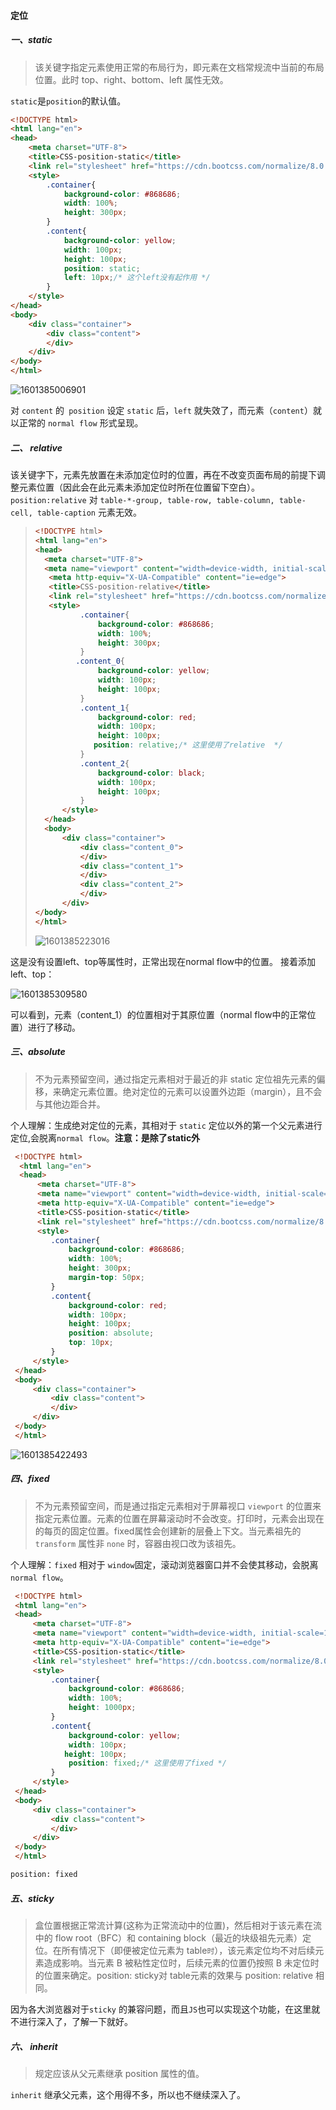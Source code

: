 #### 定位

##### 一、static

> 该关键字指定元素使用正常的布局行为，即元素在文档常规流中当前的布局位置。此时 top、right、bottom、left 属性无效。

`static`是`position`的默认值。

```html
<!DOCTYPE html>
<html lang="en">
<head>
    <meta charset="UTF-8">
    <title>CSS-position-static</title>
    <link rel="stylesheet" href="https://cdn.bootcss.com/normalize/8.0.0/normalize.css">
    <style>
        .container{
            background-color: #868686;
            width: 100%;
            height: 300px;
        }
        .content{
            background-color: yellow;
            width: 100px;
            height: 100px;
            position: static;
            left: 10px;/* 这个left没有起作用 */
        }
    </style>
</head>
<body>
    <div class="container">
        <div class="content">
        </div>
    </div>
</body>
</html>
```

![1601385006901](E:\notes\pictures\定位\position_static.png)

对 `content` 的` position` 设定 `static` 后，`left` 就失效了，而元素（`content`）就以正常的 `normal flow` 形式呈现。

##### 二、 relative

该关键字下，元素先放置在未添加定位时的位置，再在不改变页面布局的前提下调整元素位置（因此会在此元素未添加定位时所在位置留下空白）。`position:relative` 对 `table-*-group, table-row, table-column, table-cell, table-caption` 元素无效。

> ```html
> <!DOCTYPE html>
> <html lang="en">
> <head>
>   <meta charset="UTF-8">
>   <meta name="viewport" content="width=device-width, initial-scale=1.0">
>    <meta http-equiv="X-UA-Compatible" content="ie=edge">
>    <title>CSS-position-relative</title>  
>    <link rel="stylesheet" href="https://cdn.bootcss.com/normalize/8.0.0/normalize.css">
>    <style>
>           .container{
>               background-color: #868686;
>               width: 100%;
>               height: 300px;
>           }
>          .content_0{
>               background-color: yellow;
>               width: 100px;
>               height: 100px;               
>           }
>           .content_1{
>               background-color: red;
>               width: 100px;
>               height: 100px;
>              position: relative;/* 这里使用了relative  */            
>           }
>           .content_2{
>               background-color: black;
>               width: 100px;
>               height: 100px;               
>           }
>       </style>
>   </head>
>   <body>
>       <div class="container">
>           <div class="content_0">    
>           </div>
>           <div class="content_1">    
>           </div>
>           <div class="content_2">    
>           </div>
>       </div>   
> </body>
> </html>
> ```
>
> ![1601385223016](E:\notes\pictures\定位\position_relative.png)

这是没有设置left、top等属性时，正常出现在normal flow中的位置。
接着添加left、top：

![1601385309580](E:\notes\pictures\定位\position_static_2.png)

可以看到，元素（content_1）的位置相对于其原位置（normal flow中的正常位置）进行了移动。

##### 三、absolute

> 不为元素预留空间，通过指定元素相对于最近的非 static 定位祖先元素的偏移，来确定元素位置。绝对定位的元素可以设置外边距（margin），且不会与其他边距合并。

个人理解：生成绝对定位的元素，其相对于 `static` 定位以外的第一个父元素进行定位,会脱离`normal flow`。**注意：是除了static外**

```html
 <!DOCTYPE html>
  <html lang="en">
  <head>
      <meta charset="UTF-8">
      <meta name="viewport" content="width=device-width, initial-scale=1.0">
      <meta http-equiv="X-UA-Compatible" content="ie=edge">
      <title>CSS-position-static</title>
      <link rel="stylesheet" href="https://cdn.bootcss.com/normalize/8.0.0/normalize.css">
      <style>
         .container{
             background-color: #868686;
             width: 100%;
             height: 300px;
             margin-top: 50px;
         }
         .content{
             background-color: red;
             width: 100px;
             height: 100px;
             position: absolute;
             top: 10px;
         }
     </style>
 </head>
 <body>
     <div class="container">
         <div class="content">    
         </div>
     </div>
 </body>
 </html>
```

![1601385422493](E:\notes\pictures\定位\position_absolute.png)

##### 四、fixed

> 不为元素预留空间，而是通过指定元素相对于屏幕视口 `viewport` 的位置来指定元素位置。元素的位置在屏幕滚动时不会改变。打印时，元素会出现在的每页的固定位置。fixed属性会创建新的层叠上下文。当元素祖先的  `transform`  属性非  `none`  时，容器由视口改为该祖先。

个人理解：`fixed` 相对于 `window`固定，滚动浏览器窗口并不会使其移动，会脱离`normal flow`。

```html
 <!DOCTYPE html>
 <html lang="en">
 <head>
     <meta charset="UTF-8">
     <meta name="viewport" content="width=device-width, initial-scale=1.0">
     <meta http-equiv="X-UA-Compatible" content="ie=edge">
     <title>CSS-position-static</title>
     <link rel="stylesheet" href="https://cdn.bootcss.com/normalize/8.0.0/normalize.css">
     <style>
         .container{
             background-color: #868686;
             width: 100%;
             height: 1000px;
         }
         .content{
             background-color: yellow;
             width: 100px;
            height: 100px;
             position: fixed;/* 这里使用了fixed */
         }
     </style>
 </head>
 <body>
     <div class="container">
         <div class="content">    
         </div>
     </div>
 </body>
 </html>

position: fixed
```

##### 五、sticky

> 盒位置根据正常流计算(这称为正常流动中的位置)，然后相对于该元素在流中的 flow root（BFC）和 containing block（最近的块级祖先元素）定位。在所有情况下（即便被定位元素为 table`时`），该元素定位均不对后续元素造成影响。当元素 B 被粘性定位时，后续元素的位置仍按照 B 未定位时的位置来确定。position: sticky对 table元素的效果与 position: relative 相同。

因为各大浏览器对于`sticky` 的兼容问题，而且`JS`也可以实现这个功能，在这里就不进行深入了，了解一下就好。

##### 六、 inherit

> 规定应该从父元素继承 position 属性的值。

`inherit`  继承父元素，这个用得不多，所以也不继续深入了。

#### 